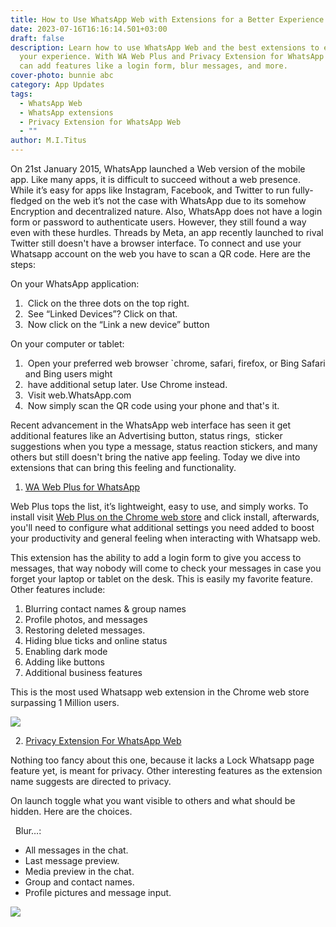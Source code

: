 ```yaml
---
title: How to Use WhatsApp Web with Extensions for a Better Experience
date: 2023-07-16T16:16:14.501+03:00
draft: false
description: Learn how to use WhatsApp Web and the best extensions to enhance
  your experience. With WA Web Plus and Privacy Extension for WhatsApp Web, you
  can add features like a login form, blur messages, and more.
cover-photo: bunnie abc
category: App Updates
tags:
  - WhatsApp Web
  - WhatsApp extensions
  - Privacy Extension for WhatsApp Web
  - ""
author: M.I.Titus
---
```

On 21st January 2015, WhatsApp launched a Web version of the mobile app. Like many apps, it is difficult to succeed without a web presence. While it’s easy for apps like Instagram, Facebook, and Twitter to run fully-fledged on the web it’s not the case with WhatsApp due to its somehow Encryption and decentralized nature. Also, WhatsApp does not have a login form or password to authenticate users. However, they still found a way even with these hurdles. Threads by Meta, an app recently launched to rival Twitter still doesn't have a browser interface. To connect and use your Whatsapp account on the web you have to scan a QR code. Here are the steps:

On your WhatsApp application:

1.  Click on the three dots on the top right.
1.  See “Linked Devices”? Click on that.
1.  Now click on the “Link a new device” button

On your computer or tablet: 

1.  Open your preferred web browser `chrome, safari, firefox, or Bing Safari and Bing users might           
1.  have additional setup later. Use Chrome instead.
1.  Visit web.WhatsApp.com
1.  Now simply scan the QR code using your phone and that's it.

Recent advancement in the WhatsApp web interface has seen it get additional features like an Advertising button, status rings,  sticker suggestions when you type a message, status reaction stickers, and many others but still doesn't bring the native app feeling. Today we dive into extensions that can bring this feeling and functionality.

1. [WA Web Plus for WhatsApp](https://chrome.google.com/webstore/detail/wa-web-plus-for-whatsapp/ekcgkejcjdcmonfpmnljobemcbpnkamh)

Web Plus tops the list, it’s lightweight, easy to use, and simply works. To install visit [Web Plus on the Chrome web store](https://chrome.google.com/webstore/detail/wa-web-plus-for-whatsapp/ekcgkejcjdcmonfpmnljobemcbpnkamh) and click install, afterwards, you'll need to configure what additional settings you need added to boost your productivity and general feeling when interacting with Whatsapp web.

This extension has the ability to add a login form to give you access to messages, that way nobody will come to check your messages in case you forget your laptop or tablet on the desk. This is easily my favorite feature. Other features include: 

1. Blurring contact names & group names
1. Profile photos, and messages 
1. Restoring deleted messages.
1. Hiding blue ticks and online status
1. Enabling dark mode
1. Adding like buttons
1. Additional business features

This is the most used Whatsapp web extension in the Chrome web store surpassing 1 Million users.

![](https://lh6.googleusercontent.com/f2BejBd2OCtZz4tGvjvhkNU22BTd7gs_TupYeQekiBk_UZ0fWNTbBAOvOxd0qlKm6Jxu8pvja_q9wYRMQuN1kLbWCfNuoK8-dildVhnVhO_0Z4isn_BoZlCyFc49R147AFb2eZt5QKcphG8jxNOF5nk)



  2. [Privacy Extension For WhatsApp Web](https://chrome.google.com/webstore/detail/privacy-extension-for-wha/jbojhlhhggfmmkpefknmbdhlaghehini)

Nothing too fancy about this one, because it lacks a Lock Whatsapp page feature yet, is meant for privacy. Other interesting features as the extension name suggests are directed to privacy.

On launch toggle what you want visible to others and what should be hidden. Here are the choices.

  Blur…:

- All messages in the chat.
- Last message preview.
- Media preview in the chat.
- Group and contact names.
- Profile pictures and message input.

![](https://lh6.googleusercontent.com/NJaSYydaGgcK_1MpmWqvdLL-T0kDXxfBx2jpAhgk_6mxv360VRqqYaHIQU0q5DsG-9cK7JZ0C9guMVjziIOuC7lfKFSD20joCQvrQmCxAcCofVBh2ygTOtqM3-VTkYVOQGf7wueeZIWYJjEsyHN-_fI)






 

 




